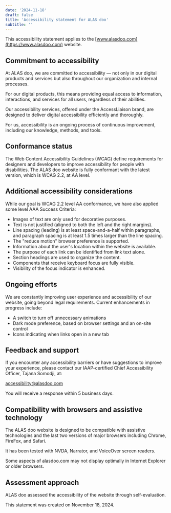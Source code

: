 ```yaml
---
date: '2024-11-18'
draft: false
title: 'Accessibility statement for ALAS doo'
subtitle: ''
---
```


This accessibility statement applies to the [www.alasdoo.com](https://www.alasdoo.com) website.

## Commitment to accessibility

At ALAS doo, we are committed to accessibility — not only in our digital products and services but also throughout our organization and internal processes.

For our digital products, this means providing equal access to information, interactions, and services for all users, regardless of their abilities.

Our accessibility services, offered under the AccessLiaison brand, are designed to deliver digital accessibility efficiently and thoroughly.

For us, accessibility is an ongoing process of continuous improvement, including our knowledge, methods, and tools.

## Conformance status

The Web Content Accessibility Guidelines (WCAG) define requirements for designers and developers to improve accessibility for people with disabilities. The ALAS doo website is fully conformant with the latest version, which is WCAG 2.2, at AA level.

## Additional accessibility considerations

While our goal is WCAG 2.2 level AA conformance, we have also applied some level AAA Success Criteria:

- Images of text are only used for decorative purposes.
- Text is not justified (aligned to both the left and the right margins).
- Line spacing (leading) is at least space-and-a-half within paragraphs, and paragraph spacing is at least 1.5 times larger than the line spacing.
- The "reduce motion" browser preference is supported.
- Information about the user's location within the website is available.
- The purpose of each link can be identified from link text alone.
- Section headings are used to organize the content.
- Components that receive keyboard focus are fully visible.
- Visibility of the focus indicator is enhanced.

## Ongoing efforts

We are constantly improving user experience and accessibility of our website, going beyond legal requirements. Current enhancements in progress include:

- A switch to turn off unnecessary animations
- Dark mode preference, based on browser settings and an on-site control
- Icons indicating when links open in a new tab

## Feedback and support

If you encounter any accessibility barriers or have suggestions to improve your experience, please contact our IAAP-certified Chief Accessibility Officer, Tajana Somodji, at:

[accessibility@alasdoo.com](mailto:accessibility@alasdoo.com)

You will receive a response within 5 business days.

## Compatibility with browsers and assistive technology

The ALAS doo website is designed to be compatible with assistive technologies and the last two versions of major browsers including Chrome, FireFox, and Safari.

It has been tested with NVDA, Narrator, and VoiceOver screen readers.

Some aspects of alasdoo.com may not display optimally in Internet Explorer or older browsers.

## Assessment approach

ALAS doo assessed the accessibility of the website through self-evaluation.

This statement was created on November 18, 2024.
